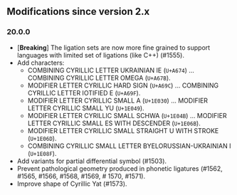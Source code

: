 ## Modifications since version 2.x

### 20.0.0

* \[**Breaking**\] The ligation sets are now more fine grained to support languages with limited set of ligations (like C++) (#1555).
* Add characters:
  - COMBINING CYRILLIC LETTER UKRAINIAN IE (`U+A674`) ... COMBINING CYRILLIC LETTER OMEGA (`U+A67B`).
  - MODIFIER LETTER CYRILLIC HARD SIGN (`U+A69C`) ... COMBINING CYRILLIC LETTER IOTIFIED E (`U+A69F`).
  - MODIFIER LETTER CYRILLIC SMALL A (`U+1E030`) ... MODIFIER LETTER CYRILLIC SMALL YU (`U+1E049`).
  - MODIFIER LETTER CYRILLIC SMALL SCHWA (`U+1E04B`) ... MODIFIER LETTER CYRILLIC SMALL ES WITH DESCENDER (`U+1E06B`).
  - MODIFIER LETTER CYRILLIC SMALL STRAIGHT U WITH STROKE (`U+1E06D`).
  - COMBINING CYRILLIC SMALL LETTER BYELORUSSIAN-UKRAINIAN I (`U+1E08F`).
* Add variants for partial differential symbol (#1503).
* Prevent pathological geometry produced in phonetic ligatures (#1562, #1565, #1566, #1568, #1569, # 1570, #1571).
* Improve shape of Cyrillic Yat (#1573).


